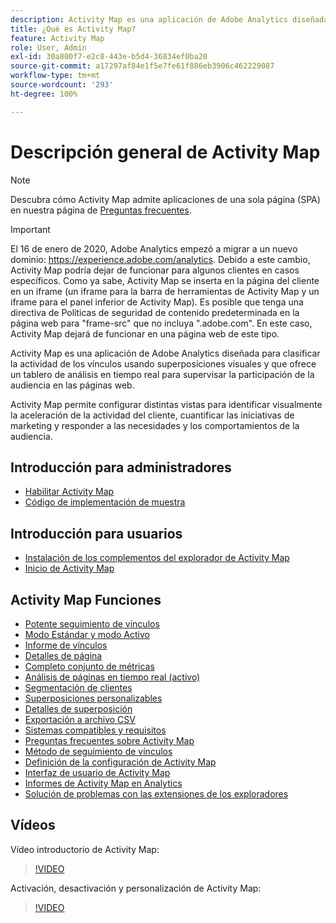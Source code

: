 ```yaml
---
description: Activity Map es una aplicación de Adobe Analytics diseñada para clasificar la actividad de los vínculos usando superposiciones visuales y que ofrece un tablero de análisis en tiempo real para supervisar la participación de la audiencia en las páginas web.
title: ¿Qué es Activity Map?
feature: Activity Map
role: User, Admin
exl-id: 30a800f7-e2c8-443e-b5d4-36834ef0ba20
source-git-commit: a17297af84e1f5e7fe61f886eb3906c462229087
workflow-type: tm+mt
source-wordcount: '293'
ht-degree: 100%

---
```


# Descripción general de Activity Map

>[!NOTE]
>Descubra cómo Activity Map admite aplicaciones de una sola página (SPA) en nuestra página de [Preguntas frecuentes](/help/analyze/activity-map/activitymap-faq.md).

>[!IMPORTANT]
>El 16 de enero de 2020, Adobe Analytics empezó a migrar a un nuevo dominio: https://experience.adobe.com/analytics. Debido a este cambio, Activity Map podría dejar de funcionar para algunos clientes en casos específicos. Como ya sabe, Activity Map se inserta en la página del cliente en un iframe (un iframe para la barra de herramientas de Activity Map y un iframe para el panel inferior de Activity Map). Es posible que tenga una directiva de Políticas de seguridad de contenido predeterminada en la página web para &quot;frame-src&quot; que no incluya &quot;.adobe.com&quot;. En este caso, Activity Map dejará de funcionar en una página web de este tipo.

Activity Map es una aplicación de Adobe Analytics diseñada para clasificar la actividad de los vínculos usando superposiciones visuales y que ofrece un tablero de análisis en tiempo real para supervisar la participación de la audiencia en las páginas web.

Activity Map permite configurar distintas vistas para identificar visualmente la aceleración de la actividad del cliente, cuantificar las iniciativas de marketing y responder a las necesidades y los comportamientos de la audiencia.

## Introducción para administradores

* [Habilitar Activity Map](activitymap-getting-started/activitymap-getting-started-admins/activitymap-enable.md)
* [Código de implementación de muestra](activitymap-getting-started/activitymap-getting-started-admins/activitymap-sample-implementation-code.md)

## Introducción para usuarios

* [Instalación de los complementos del explorador de Activity Map ](activitymap-getting-started/activitymap-getting-started-users/activitymap-install.md)
* [Inicio de Activity Map](activitymap-getting-started/activitymap-getting-started-users/activitymap-launch.md)

## Activity Map Funciones

* [Potente seguimiento de vínculos](lnk-tracking-overview.md)
* [Modo Estándar y modo Activo](activitymap-standard-live.md)
* [Informe de vínculos](activitymap-links-report.md)
* [Detalles de página](activitymap-page-flow.md)
* [Completo conjunto de métricas](activitymap-complete-metrics.md)
* [Análisis de páginas en tiempo real (activo)](/help/admin/admin/c-manage-report-suites/c-edit-report-suites/realtime/realtime.md)
* [Segmentación de clientes](activitymap-multiple-segments.md)
* [Superposiciones personalizables](activitymap-gainerslosers.md)
* [Detalles de superposición](activitymap-overlay-details.md)
* [Exportación a archivo CSV](activitymap-csv.md)
* [Sistemas compatibles y requisitos](activitymap-sysreqs.md)
* [Preguntas frecuentes sobre Activity Map](activitymap-faq.md)
* [Método de seguimiento de vínculos](activitymap-link-tracking/activitymap-link-tracking-methodology.md)
* [Definición de la configuración de Activity Map](activitymap-overlay-settings.md)
* [Interfaz de usuario de Activity Map](activitymap-user-interface.md)
* [Informes de Activity Map en Analytics](activitymap-reporting-analytics.md)
* [Solución de problemas con las extensiones de los exploradores](troubleshooting-browser-extensions.md)

## Vídeos

Vídeo introductorio de Activity Map:

>[!VIDEO](https://video.tv.adobe.com/v/25451/?quality=12)

Activación, desactivación y personalización de Activity Map:

>[!VIDEO](https://video.tv.adobe.com/v/25878/?quality=12)
